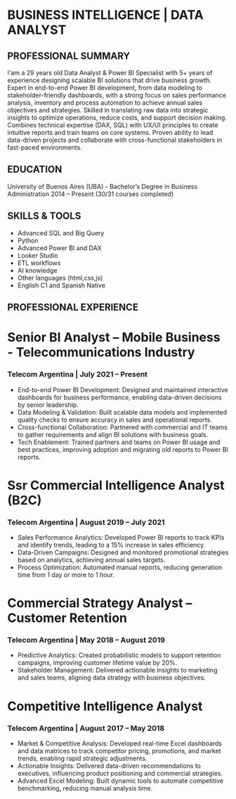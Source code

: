 # BUSINESS INTELLIGENCE | DATA ANALYST

##  PROFESSIONAL SUMMARY

 I'am a 29 years old Data Analyst & Power BI Specialist with 5+ years of experience designing scalable BI solutions that drive business growth. Expert in end-to-end Power BI development, from data modeling to stakeholder-friendly dashboards, with a strong focus on sales performance analysis, inventory and process automation to achieve annual sales objectives and strategies. 
Skilled in translating raw data into strategic insights to optimize operations, reduce costs, and support decision making. Combines technical expertise (DAX, SQL) with UX/UI principles to create intuitive reports and train teams on core systems. Proven ability to lead data-driven projects and collaborate with cross-functional stakeholders in fast-paced environments.

## EDUCATION

 University of Buenos Aires (UBA) -  Bachelor’s Degree in Business Administration
 2014 – Present (30/31 courses completed)

##  SKILLS & TOOLS

- Advanced SQL and Big Query
- Python
- Advanced Power BI and DAX
- Looker Studio 
- ETL workflows
- AI knowledge
- Other languages (html,css,js)
- English C1 and Spanish Native 
 
##  PROFESSIONAL EXPERIENCE


# Senior BI Analyst – Mobile Business - Telecommunications Industry
### Telecom Argentina | July 2021 – Present

- End-to-end Power BI Development: Designed and maintained interactive dashboards for business performance, enabling data-driven decisions by senior leadership. 
- Data Modeling & Validation: Built scalable data models and implemented quality checks to ensure accuracy in sales and operational reports. 
- Cross-functional Collaboration: Partnered with commercial and IT teams to gather requirements and align BI solutions with business goals. 
- Tech Enablement: Trained partners and teams on Power BI usage and best practices, improving adoption and migrating old reports to Power BI reports.

# Ssr Commercial Intelligence Analyst (B2C)
### Telecom Argentina | August 2019 – July 2021

- Sales Performance Analytics: Developed Power BI reports to track KPIs and identify trends, leading to a 15% increase in sales efficiency. 
- Data-Driven Campaigns: Designed and monitored promotional strategies based on analytics, achieving annual sales targets. 
- Process Optimization: Automated manual reports, reducing generation time from 1 day or more to 1 hour.

# Commercial Strategy Analyst – Customer Retention
### Telecom Argentina | May 2018 – August 2019

 - Predictive Analytics: Created probabilistic models to support retention campaigns, improving customer lifetime value by 20%.
 - Stakeholder Management: Delivered actionable insights to marketing and sales teams, aligning data strategy with business objectives.

# Competitive Intelligence Analyst
### Telecom Argentina | August 2017 – May 2018

- Market & Competitive Analysis: Developed real-time Excel dashboards and data matrices to track competitor pricing, promotions, and market trends, enabling rapid strategic adjustments.
- Actionable Insights: Delivered data-driven recommendations to executives, influencing product positioning and commercial strategies. 
- Advanced Excel Modeling: Built dynamic tools to automate competitive benchmarking, reducing manual analysis time.
